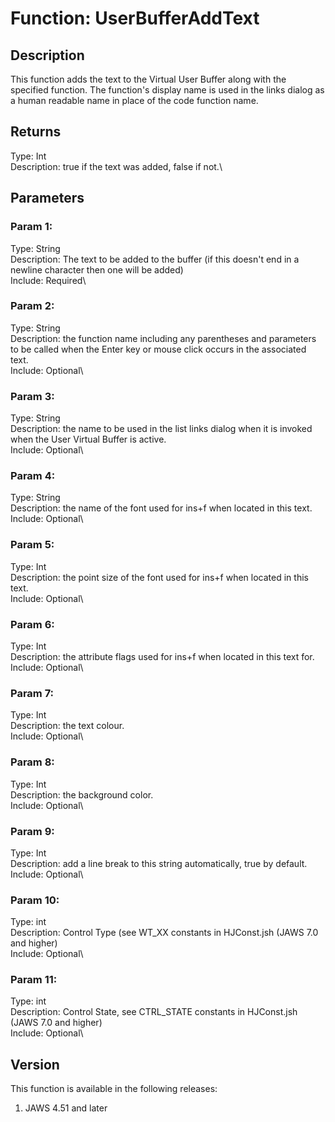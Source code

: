 # Function: UserBufferAddText

## Description

This function adds the text to the Virtual User Buffer along with the
specified function. The function\'s display name is used in the links
dialog as a human readable name in place of the code function name.

## Returns

Type: Int\
Description: true if the text was added, false if not.\

## Parameters

### Param 1:

Type: String\
Description: The text to be added to the buffer (if this doesn\'t end in
a newline character then one will be added)\
Include: Required\

### Param 2:

Type: String\
Description: the function name including any parentheses and parameters
to be called when the Enter key or mouse click occurs in the associated
text.\
Include: Optional\

### Param 3:

Type: String\
Description: the name to be used in the list links dialog when it is
invoked when the User Virtual Buffer is active.\
Include: Optional\

### Param 4:

Type: String\
Description: the name of the font used for ins+f when located in this
text.\
Include: Optional\

### Param 5:

Type: Int\
Description: the point size of the font used for ins+f when located in
this text.\
Include: Optional\

### Param 6:

Type: Int\
Description: the attribute flags used for ins+f when located in this
text for.\
Include: Optional\

### Param 7:

Type: Int\
Description: the text colour.\
Include: Optional\

### Param 8:

Type: Int\
Description: the background color.\
Include: Optional\

### Param 9:

Type: Int\
Description: add a line break to this string automatically, true by
default.\
Include: Optional\

### Param 10:

Type: int\
Description: Control Type (see WT_XX constants in HJConst.jsh (JAWS 7.0
and higher)\
Include: Optional\

### Param 11:

Type: int\
Description: Control State, see CTRL_STATE constants in HJConst.jsh
(JAWS 7.0 and higher)\
Include: Optional\

## Version

This function is available in the following releases:

1.  JAWS 4.51 and later
